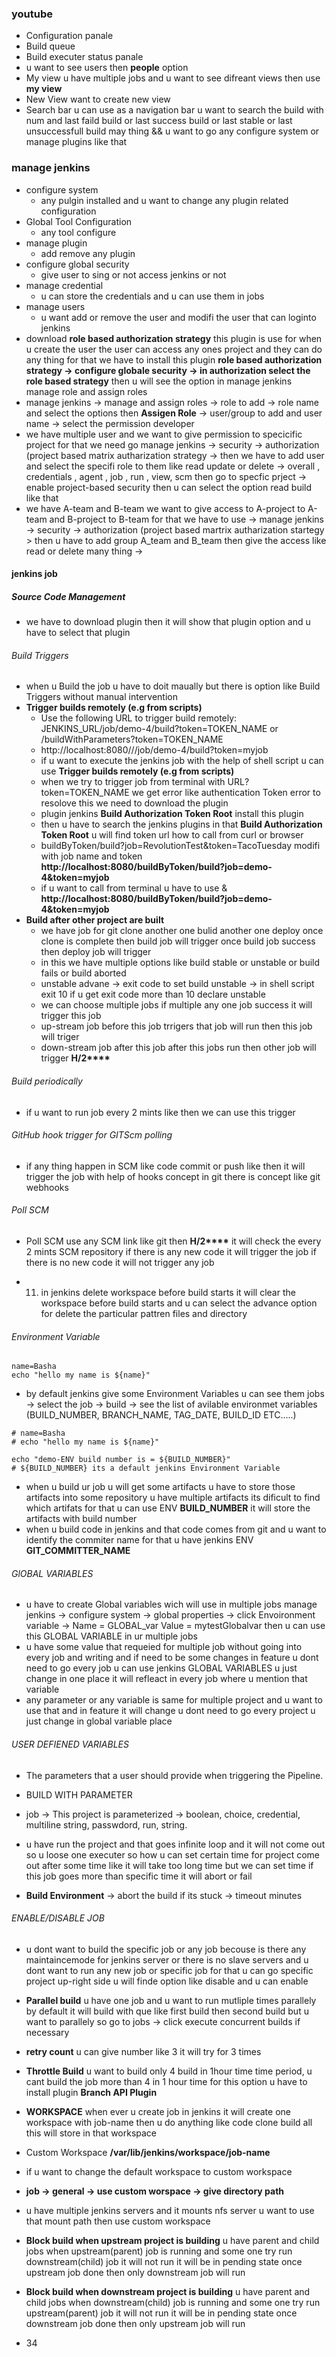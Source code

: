 ### youtube 
* Configuration panale 
* Build queue
* Build executer status panale
* u want to see users then __people__ option
* My view u have multiple jobs and u want to  see difreant views then use  __my view__
* New View want to create new view
* Search bar u can use as a navigation bar u want to search the build with num and last faild build or last success build or last stable or last unsuccessfull build may thing && u want to go any configure system or manage plugins like that 

### manage jenkins 

* configure system
  * any pulgin installed and u want to change any plugin related configuration
* Global Tool Configuration
  * any tool configure
* manage plugin
  * add remove any plugin
* configure global security
  * give user to sing or not access jenkins or not
* manage credential
  * u can store the credentials and u can use them in jobs
* manage users
  * u want add or remove the user and modifi the user that can loginto jenkins
* download __role based  authorization strategy__ this plugin is use for when u create the user the user can access any ones project and they can do any thing for that we have to install this plugin __role based  authorization strategy -> configure globale security -> in authorization select the role based strategy__ then u will see the option in manage jenkins manage role and assign roles
* manage jenkins -> manage and assign roles -> role to add -> role name <developer>  and select the options 	 then  __Assigen Role__  -> user/group to add and user name <rizwan>  -> select the permission developer
* we  have multiple user and we want to give permission to specicific project for that we need go manage jenkins -> security -> authorization (project based matrix autharization strategy ->  then we have to add user and select the specifi role to them like read update or delete -> overall , credentials , agent , job , run , view, scm then go to specfic prject  -> enable project-based security  then u can select the option read build like that 
* we have  A-team and B-team we want to give access to A-project to A-team and B-project to B-team for that we have to use -> manage jenkins -> security -> authorization (project based martrix autharization startegy > then u have to add group A_team and B_team then give the access like read or delete many thing ->

#### jenkins job

##### Source Code Management
  * we have to download plugin then it will show that plugin option and u have to select that plugin

###### Build Triggers
* when u Build the job u have to doit maually but there is option like Build Triggers without manual intervention
* __Trigger builds remotely (e.g from scripts)__
  * Use the following URL to trigger build remotely: JENKINS_URL/job/demo-4/build?token=TOKEN_NAME or /buildWithParameters?token=TOKEN_NAME
  * http://localhost:8080///job/demo-4/build?token=myjob
  * if u want to execute the jenkins job with the help of shell script u can use __Trigger builds remotely (e.g from scripts)__
  * when we try to trigger job from terminal with URL?token=TOKEN_NAME we get error like authentication Token error to resolove this we need to download the plugin
  * plugin jenkins __Build Authorization Token Root__ install this plugin
  * then u have to search the jenkins plugins in that __Build Authorization Token Root__ u will find token url how to call from curl  or browser
  * buildByToken/build?job=RevolutionTest&token=TacoTuesday modifi with job name and token __http://localhost:8080/buildByToken/build?job=demo-4&token=myjob__
  *  if u want  to  call from terminal u have to use \& __http://localhost:8080/buildByToken/build?job=demo-4\&token=myjob__
* __Build after other project are built__
  * we have job for git clone another one bulid another one deploy once clone is complete then build job will trigger once build job success then deploy job will trigger 
  * in this we have multiple options like build stable or unstable or build fails or build aborted
  * unstable advane -> exit code to set build unstable -> in shell script exit 10 if u get exit code more than 10 declare unstable  
  * we can choose multiple jobs if multiple any one job success it will trigger this job
  * up-stream job before this job trrigers that job will run then this job will triger
  * down-stream job after this job after this jobs run then other job will trigger __H/2****__
###### Build periodically
  * if u want to run job every 2 mints like then we can use this trigger 
###### GitHub hook trigger for GITScm polling
  * if any thing happen in SCM like code commit or push like then it will trigger the job with help of hooks concept in git there is concept like git webhooks 
###### Poll SCM 
  * Poll SCM use any SCM link like git then __H/2****__ it will check the every 2 mints SCM repository if there is any new code it will trigger the job if there is no new code it will not trigger any job

 
* 11. in jenkins delete workspace before build starts  it will clear the workspace before build starts and u can select the advance option for delete the particular pattren files and directory 

###### Environment Variable

```
name=Basha
echo "hello my name is ${name}"
```
* by default jenkins give some Environment Variables u can see them jobs -> select the job -> build -> see the list of avilable environmet variables (BUILD_NUMBER, BRANCH_NAME, TAG_DATE, BUILD_ID ETC.....)

```
# name=Basha
# echo "hello my name is ${name}"

echo "demo-ENV build number is = ${BUILD_NUMBER}"
# ${BUILD_NUMBER} its a default jenkins Environment Variable
```
* when u build ur job u will get some artifacts u have to store those artifacts into some repository u have multiple artifacts its dificult to find which artifats for that u can use ENV __BUILD_NUMBER__ it will store the artifacts with build number
* when u build code in jenkins and that code comes from git and u want to identify the commiter name for that u have jenkins ENV __GIT_COMMITTER_NAME__

###### GlOBAL VARIABLES
* u have to create Global variables wich will use in multiple jobs manage jenkins -> configure system -> global properties  -> click Envoironment variable -> Name = GLOBAL_var Value = mytestGlobalvar then u can use this GLOBAL VARIABLE in ur multiple jobs
* u have some value that requeied for multiple job without going into every job and writing and if need to be some changes in feature u dont need to go every job u can use jenkins GLOBAL VARIABLES u just change in one place it will refleact in every job where u mention that variable
* any parameter or any variable is same for multiple project and u want to use that and in feature it will change u dont need to go every project u just change in global variable place


###### USER DEFIENED VARIABLES
* The parameters that a user should provide when triggering the Pipeline.
* BUILD WITH PARAMETER
* job -> This project is parameterized  -> boolean, choice, credential, multiline string, passwdord, run, string. 

* u have run the project and that goes infinite loop and it will not come out so u loose one executer so how u can set certain time for project come out after some time like it will take too long time but we can set time if this job goes more than specific time it will abort or fail 
* __Build Environment__ -> abort the build if its stuck -> timeout minutes 

###### ENABLE/DISABLE JOB
* u dont want to build the specific job or any job becouse is there any maintaincemode for jenkins server or there is no slave servers and u dont want to run any new job or specific job for that u can go specific project up-right side u will finde option like disable and u can enable

* __Parallel build__ u have one job and u want to run mutliple times parallely by default it will build with que like first build then second build but u want to parallely so go to jobs -> click execute concurrent builds if necessary
*  __retry count__ u can give number like 3 it will try for 3 times
* __Throttle Build__ u want to build only 4 build in 1hour time time period, u cant build the job more than 4 in 1 hour time for this option u have to install plugin __Branch API Plugin__

* __WORKSPACE__ when ever u create job in jenkins it will create one workspace with job-name then u do anything like code clone build all this will store in that workspace 
* Custom Workspace __/var/lib/jenkins/workspace/job-name__
* if u want to change the default workspace to custom workspace 
* __job -> general -> use custom worspace -> give directory path__
* u have multiple jenkins servers and it mounts nfs server u want to use that mount path then use custom workspace

* __Block build when upstream project is building__  u have parent and child jobs when upstream(parent) job is running and some one try run downstream(child) job it will not run it will be in pending state once upstream job done then only downstream job will run
*  __Block build when downstream project is building__ u have parent and child jobs when downstream(child) job is running and some one try run upstream(parent) job it will not run it will be in pending state once downstream job done then only upstream job will run
*  34



